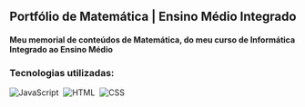 ## Portfólio de Matemática | Ensino Médio Integrado

#### Meu memorial de conteúdos de Matemática, do meu curso de Informática Integrado ao Ensino Médio

### Tecnologias utilizadas:
![JavaScript](https://img.shields.io/badge/-JavaScript-262626?style=flat&logo=javascript)&nbsp;
![HTML](https://img.shields.io/badge/-HTML-262626?style=flat&logo=HTML5)&nbsp;
![CSS](https://img.shields.io/badge/-CSS-262626?style=flat&logo=CSS3&logoColor=1572B6)&nbsp;
